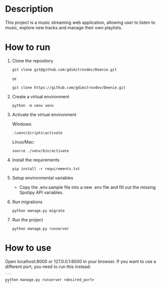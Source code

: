 # Description
This project is a music streaming web application, allowing user to listen to music, explore new tracks and manage their own playlists.

# How to run
1. Clone the repository

    ```
    git clone git@github.com:gdimitrovdev/Deenie.git
    ```
    or
    ```
    git clone https://github.com/gdimitrovdev/Deenie.git
    ```

2. Create a virtual environment

    ```
    python -m venv venv
    ```

3. Activate the virtual environment
    
    Windows:
    ```
    .\venv\Scripts\activate
    ```
    Linux/Mac:
    ```
    source ./venv/bin/activate
    ```

4. Install the requirements

    ```
    pip install -r requirements.txt
    ```

5. Setup environmental variables
    - Copy the .env.sample file into a new .env file and fill out the missing Spotipy API variables.

6. Run migrations

    ```
    python manage.py migrate
    ```

7. Run the project

    ```
    python manage.py runserver
    ```

# How to use
Open localhost:8000 or 127.0.0.1:8000 in your browser. If you want to use a different port, you need to run this instead:

    ```
    python manage.py runserver <desired_port>
    ```
